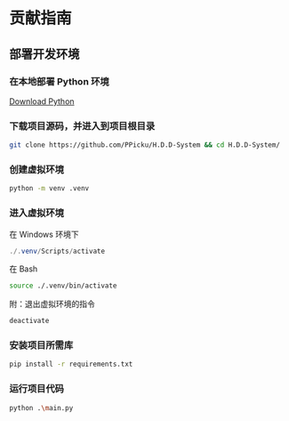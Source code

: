 # 贡献指南

## 部署开发环境

### 在本地部署 Python 环境

[Download Python](https://www.python.org/downloads/)

### 下载项目源码，并进入到项目根目录

```bash
git clone https://github.com/PPicku/H.D.D-System && cd H.D.D-System/
```

### 创建虚拟环境

```bash
python -m venv .venv
```

### 进入虚拟环境

在 Windows 环境下

```powershell
./.venv/Scripts/activate
```

在 Bash

```bash
source ./.venv/bin/activate
```

附：退出虚拟环境的指令

```bash
deactivate
```

### 安装项目所需库

```bash
pip install -r requirements.txt
```

### 运行项目代码

```bash
python .\main.py
```
